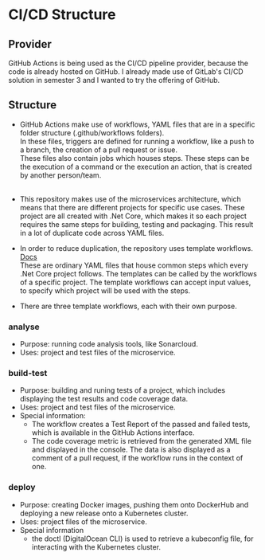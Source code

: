 # CI/CD Structure

## Provider
GitHub Actions is being used as the CI/CD pipeline provider, because the code is already hosted on GitHub.
I already made use of GitLab's CI/CD solution in semester 3 and I wanted to try the offering of GitHub.

## Structure

* GitHub Actions make use of workflows, YAML files that are in a specific folder structure (.github/workflows folders). <br> 
In these files, triggers are defined for running a workflow, like a push to a branch, the creation of a pull request or issue. <br>
These files also contain jobs which houses steps. These steps can be the execution of a command or the execution an action, that is created by another person/team. <br><br>

* This repository makes use of the microservices architecture, which means that there are different projects for specific use cases. These project are all created with .Net Core, which makes it so each project requires the same steps for building, testing and packaging. This result in a lot of duplicate code across YAML files.
* In order to reduce duplication, the repository uses template workflows. [Docs](https://docs.github.com/en/actions/using-workflows/reusing-workflows) <br> These are ordinary YAML files that house common steps which every .Net Core project follows. The templates can be called by the workflows of a specific project. The template workflows can accept input values, to specify which project will be used with the steps.
* There are three template workflows, each with their own purpose.

### analyse
* Purpose: running code analysis tools, like Sonarcloud.
* Uses: project and test files of the microservice.

### build-test
* Purpose: building and runing tests of a project, which includes displaying the test results and code coverage data.
* Uses: project and test files of the microservice.
* Special information: 
    - The workflow creates a Test Report of the passed and failed tests, which is available in the GitHub Actions interface.
    - The code coverage metric is retrieved from the generated XML file and displayed in the console. The data is also displayed as a comment of a pull request, if the workflow runs in the context of one.

### deploy
* Purpose: creating Docker images, pushing them onto DockerHub and deploying a new release onto a Kubernetes cluster.
* Uses: project files of the microservice.
* Special information
    - the doctl (DigitalOcean CLI) is used to retrieve a kubeconfig file, for interacting with the Kubernetes cluster.